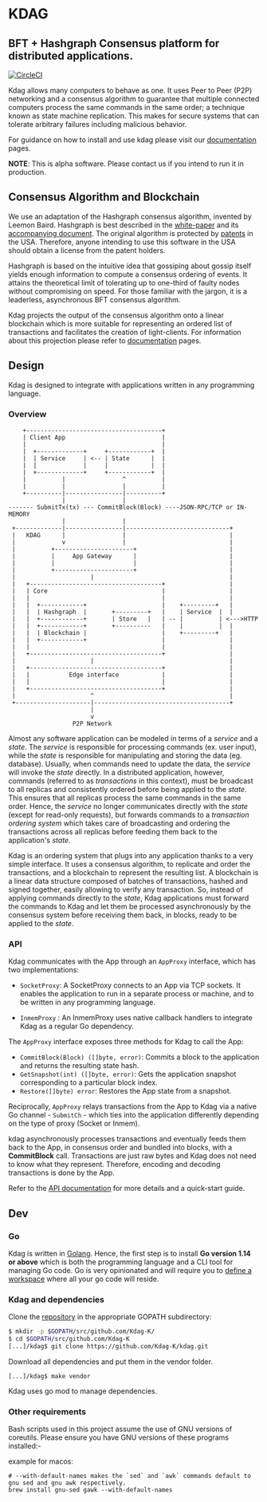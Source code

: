 # KDAG
## BFT + Hashgraph Consensus platform for distributed applications.

[![CircleCI](https://circleci.com/gh/kdag.svg?style=svg)](https://circleci.com/gh/kdag)

Kdag allows many computers to behave as one. It uses Peer to Peer (P2P) 
networking and a consensus algorithm to guarantee that multiple connected 
computers process the same commands in the same order; a technique known as 
state machine replication. This makes for secure systems that can tolerate 
arbitrary failures including malicious behavior.

For guidance on how to install and use kdag please visit our 
[documentation](http://docs.kdag.io) pages.

**NOTE**:
This is alpha software. Please contact us if you intend to run it in production.

## Consensus Algorithm and Blockchain

We use an adaptation of the Hashgraph consensus algorithm, invented by Leemon 
Baird. Hashgraph is best described in the 
[white-paper](http://www.swirlds.com/downloads/SWIRLDS-TR-2016-01.pdf) and its 
[accompanying document](http://www.swirlds.com/downloads/SWIRLDS-TR-2016-02.pdf).
The original algorithm is protected by [patents](http://www.swirlds.com/ip/) in 
the USA. Therefore, anyone intending to use this software in the USA should 
obtain a license from the patent holders.

Hashgraph is based on the intuitive idea that gossiping about gossip itself 
yields enough information to compute a consensus ordering of events. It attains 
the theoretical limit of tolerating up to one-third of faulty nodes without 
compromising on speed. For those familiar with the jargon, it is a leaderless, 
asynchronous BFT consensus algorithm.

Kdag projects the output of the consensus algorithm onto a linear blockchain 
which is more suitable for representing an ordered list of transactions and 
facilitates the creation of light-clients. For information about this projection
please refer to [documentation](http://docs.kdag.io/blockchain.html) pages.

## Design

Kdag is designed to integrate with applications written in any programming 
language.

### Overview

```
    +--------------------------------------+
    | Client App                           |
    |                                      |
    |  +-------------+     +------------+  | 
    |  | Service     | <-- | State      |  |
    |  |             |     |            |  |
    |  +-------------+     +------------+  |
    |          |                ^          |
    |          |                |          |
    +----------|----------------|----------+
               |                |                      
------- SubmitTx(tx) --- CommitBlock(Block) ----JSON-RPC/TCP or IN-MEMORY       
               |                |                         
 +-------------|----------------|-----------------------------+
 |   KDAG      |                |                             |
 |             v                |                             |
 |          +----------------------+                          |
 |          |     App Gateway      |                          |
 |          |                      |                          |
 |          +----------------------+                          |
 |                     |                                      |
 |   +-------------------------------------+                  |
 |   | Core                                |                  |
 |   |                                     |                  |
 |   |  +------------+                     |    +---------+   |
 |   |  | Hashgraph  |       +---------+   |    | Service  |  |
 |   |  +------------+       | Store   |   | -- |          | <--->HTTP 
 |   |  +------------+       +----------   |    |          |  |
 |   |  | Blockchain |                     |    +---------+   |
 |   |  +------------+                     |                  |
 |   |                                     |                  |
 |   +-------------------------------------+                  |
 |                     |                                      |
 |   +-------------------------------------+                  |
 |   |           Edge interface            |                  |
 |   |                                     |                  |
 |   +-------------------------------------+                  |
 |                     ^                                      |
 +---------------------|--------------------------------------+
                       |
                       v
                  P2P Network
```

Almost any software application can be modeled in terms of a *service* and a 
*state*. The *service* is responsible for processing commands (ex. user input), 
while the *state* is responsible for manipulating and storing the data (eg. 
database). Usually, when commands need to update the data, the *service* will 
invoke the *state* directly. In a distributed application, however, commands 
(referred to as *transactions* in this context), must be broadcast to all 
replicas and consistently ordered before being applied to the *state*. This 
ensures that all replicas process the same commands in the same order. Hence, 
the *service* no longer communicates directly with the *state* (except for 
read-only requests), but forwards commands to a *transaction ordering system* 
which takes care of broadcasting and ordering the transactions across all 
replicas before feeding them back to the application's *state*. 

Kdag is an ordering system that plugs into any application thanks to a very 
simple interface. It uses a consensus algorithm, to replicate and order the 
transactions, and a blockchain to represent the resulting list. A blockchain is 
a linear data structure composed of batches of transactions, hashed and signed 
together, easily allowing to verify any transaction. So, instead of applying 
commands directly to the *state*, Kdag applications must forward the commands 
to Kdag and let them be processed asynchronously by the consensus system 
before receiving them back, in blocks, ready to be applied to the *state*.  

### API

Kdag communicates with the App through an `AppProxy` interface, which has two
implementations:

- `SocketProxy`: A SocketProxy connects to an App via TCP sockets. It enables 
                 the application to run in a separate process or machine, and to 
                 be written in any programming language.

- `InmemProxy` : An InmemProxy uses native callback handlers to integrate Kdag 
                 as a regular Go dependency. 

The `AppProxy` interface exposes three methods for Kdag to call the App:

- `CommitBlock(Block) ([]byte, error)`: Commits a block to the application and 
                                        returns the resulting state hash.
- `GetSnapshot(int) ([]byte, error)`: Gets the application snapshot 
                                      corresponding to a particular block index.
- `Restore([]byte) error`: Restores the App state from a snapshot.

Reciprocally, `AppProxy` relays transactions from the App to Kdag via a native 
Go channel - `SubmitCh` - which ties into the application differently depending 
on the type of proxy (Socket or Inmem).

kdag asynchronously processes transactions and eventually feeds them back to 
the App, in consensus order and bundled into blocks, with a **CommitBlock** 
call. Transactions are just raw bytes and Kdag does not need to know what they 
represent. Therefore, encoding and decoding transactions is done by the App.

Refer to the [API documentation](http://docs.kdag.io/latest/api.html) for more 
details and a quick-start guide.

## Dev

### Go
Kdag is written in [Golang](https://golang.org/). Hence, the first step is to 
install **Go version 1.14 or above** which is both the programming language and a 
CLI tool for managing Go code. Go is very opinionated and will require you to 
[define a workspace](https://golang.org/doc/code.html#Workspaces) where all your 
go code will reside.

### Kdag and dependencies
Clone the [repository](https://github.com/Kdag-K/kdag) in the appropriate 
GOPATH subdirectory:

```bash
$ mkdir -p $GOPATH/src/github.com/Kdag-K/
$ cd $GOPATH/src/github.com/Kdag-K
[...]/kdag$ git clone https://github.com/Kdag-K/kdag.git
```
Download all dependencies and put them in the vendor folder.
```
[...]/kdag$ make vendor
```
Kdag uses go mod to manage dependencies.

### Other requirements

Bash scripts used in this project assume the use of GNU versions of coreutils.
Please ensure you have GNU versions of these programs installed:-

example for macos:
```
# --with-default-names makes the `sed` and `awk` commands default to gnu sed and gnu awk respectively.
brew install gnu-sed gawk --with-default-names
```
